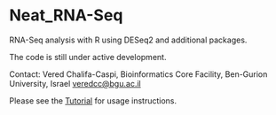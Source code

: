 # Neat_RNA-Seq
RNA-Seq analysis with R using DESeq2 and additional packages.

The code is still under active development.

Contact:
Vered Chalifa-Caspi, Bioinformatics Core Facility, Ben-Gurion University, Israel
veredcc@bgu.ac.il

Please see the [Tutorial](https://github.com/veredcc/Neat_RNA-Seq/wiki) for usage instructions.

